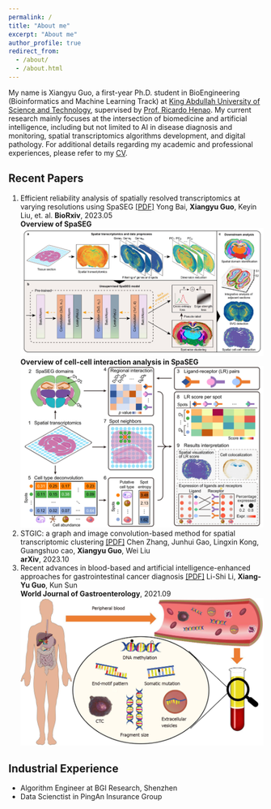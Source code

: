 ```yaml
---
permalink: /
title: "About me"
excerpt: "About me"
author_profile: true
redirect_from: 
  - /about/
  - /about.html
---
```


My name is Xiangyu Guo, a first-year Ph.D. student in BioEngineering (Bioinformatics and Machine Learning Track) at [King Abdullah University of Science and Technology](https://www.kaust.edu.sa/en), supervised by [Prof. Ricardo Henao](https://scholar.google.com/citations?user=p_mm4-YAAAAJ&hl=en). My current research mainly focuses at the intersection of biomedicine and artificial intelligence, including but not limited to AI in disease diagnosis and monitoring, spatial transcriptomics algorithms development, and digital pathology. For additional details regarding my academic and professional experiences, please refer to my [CV](../files/CV-KAUST-2023.pdf).


## Recent Papers
1. Efficient reliability analysis of spatially resolved transcriptomics at varying resolutions using SpaSEG [[PDF]](https://www.biorxiv.org/content/10.1101/2022.11.16.516728v2.full.pdf) Yong Bai, **Xiangyu Guo**, Keyin Liu, et. al. **BioRxiv**, 2023.05 <br /> **Overview of SpaSEG**
![image text](../images/SpaSEG_main_figure1.jpg "overview of SpaSEG") <br /> **Overview of cell-cell interaction analysis in SpaSEG**
![image text](../images/SpaSEG_cci.jpg "overview of CCI")
2. STGIC: a graph and image convolution-based method for spatial transcriptomic clustering [[PDF]](https://arxiv.org/pdf/2303.10657.pdf) Chen Zhang, Junhui Gao, Lingxin Kong, Guangshuo cao, **Xiangyu Guo**, Wei Liu  <br /> **arXiv**, 2023.10
3. Recent advances in blood-based and artificial intelligence-enhanced approaches for gastrointestinal cancer diagnosis [[PDF]](https://www.ncbi.nlm.nih.gov/pmc/articles/PMC8473600/pdf/WJG-27-5666.pdf) Li-Shi Li, **Xiang-Yu Guo**, Kun Sun <br /> **World Journal of Gastroenterology**, 2021.09
![image text](../images/WJG.png "overview of review")

## Industrial Experience

- Algorithm Engineer at BGI Research, Shenzhen
- Data Scienctist in PingAn Insurance Group